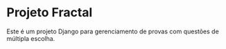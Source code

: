 # Projeto Fractal

Este é um projeto Django para gerenciamento de provas com questões de múltipla escolha.